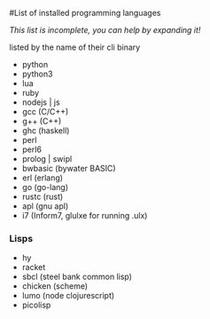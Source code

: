 #List of installed programming languages

*This list is incomplete, you can help by expanding it!*

listed by the name of their cli binary

* python
* python3
* lua
* ruby
* nodejs | js
* gcc (C/C++)
* g++ (C++)
* ghc (haskell)
* perl
* perl6
* prolog | swipl
* bwbasic (bywater BASIC)
* erl (erlang)
* go (go-lang)
* rustc (rust)
* apl (gnu apl)
* i7 (Inform7, glulxe for running .ulx)

### Lisps

* hy
* racket
* sbcl (steel bank common lisp)
* chicken (scheme)
* lumo (node clojurescript)
* picolisp
